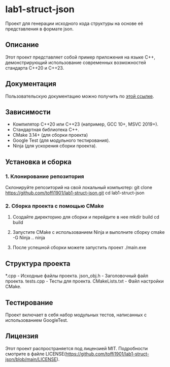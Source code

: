 # lab1-struct-json
Проект для генерации исходного кода структуры на основе её представления в формате
json.

## Описание

Этот проект представляет собой пример приложения на языке C++, демонстрирующий использование современных возможностей стандарта C++20 и C++23.

## Документация

Пользовательскую документацию можно получить по [этой ссылке](docs/html/index.html).

## Зависимости
- Компилятор C++20 или C++23 (например, GCC 10+, MSVC 2019+).
- Стандартная библиотека C++.
- CMake 3.14+ (для сборки проекта)
- Google Test (для модульного тестирования).
- Ninja (для ускорения сборки проекта).

## Установка и сборка

### 1. Клонирование репозитория

Склонируйте репозиторий на свой локальный компьютер: 
git clone https://github.com/toffi1901/lab1-struct-json.git
cd lab1-struct-json

### 2. Сборка проекта с помощью CMake

1. Создайте директорию для сборки и перейдите в нее
  mkdir build
  cd build

2. Запустите CMake с использованием Ninja и выполните сборку
   cmake -G Ninja ..
   ninja

3. После успешной сборки можете запустить проект
   ./main.exe

## Структура проекта

*.cpp - Исходные файлы проекта.
json_obj.h - Заголовочный файл проекта.
tests.cpp - Тесты для проекта.
CMakeLists.txt - Файл настройки CMake.
   

## Тестирование

Проект включает в себя набор модульных тестов, написанных с использованием GoogleTest.

## Лицензия

Этот проект распространяется под лицензией MIT. Подробности смотрите в файле LICENSE(https://github.com/toffi1901/lab1-struct-json/blob/main/LICENSE).


   
   









